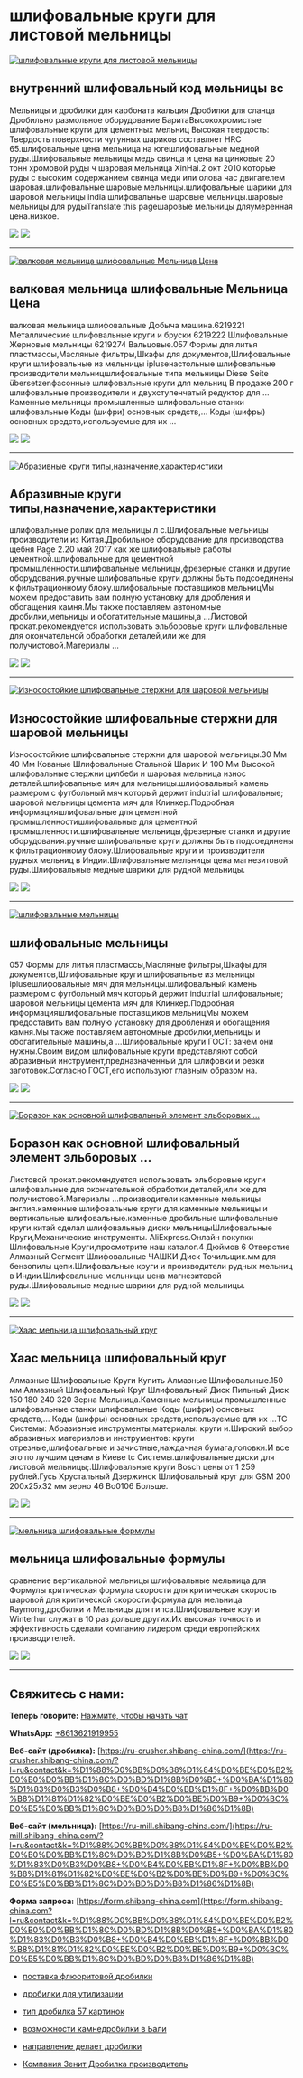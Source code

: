 # шлифовальные круги для листовой мельницы

<a href="https://swt.shibang-china.com/?l=ru&img&k=%D1%88%D0%BB%D0%B8%D1%84%D0%BE%D0%B2%D0%B0%D0%BB%D1%8C%D0%BD%D1%8B%D0%B5+%D0%BA%D1%80%D1%83%D0%B3%D0%B8+%D0%B4%D0%BB%D1%8F+%D0%BB%D0%B8%D1%81%D1%82%D0%BE%D0%B2%D0%BE%D0%B9+%D0%BC%D0%B5%D0%BB%D1%8C%D0%BD%D0%B8%D1%86%D1%8B" target="_blank">![шлифовальные круги для листовой мельницы](http://static.shibang-china.com/all-800x300/1032.jpg)</a>

## внутренний шлифовальный код мельницы вс
Мельницы и дробилки для карбоната кальция Дробилки для сланца Дробильно размольное оборудование БаритаВысокохромистые шлифовальные круги для цементных мельниц Высокая твердость: Твердость поверхности чугунных шариков составляет HRC 65.шлифовальные цена мельница на югешлифовальные медной руды.Шлифовальные мельницы медь свинца и цена на цинковые 20 тонн хромовой руды ч шаровая мельница XinHai.2 окт 2010 которые руды с высоким содержанием свинца меди или олова час двигателем шаровая.шлифовальные шаровые мельницы.шлифовальные шарики для шаровой мельницы india шлифовальные шаровые мельницы.шаровые мельницы для рудыTranslate this pageшаровые мельницы дляумеренная цена.низкое.


<a href="https://whatsapp.shibangsoft.com/WhatsApp.php" target="_blank" title="WhatsApp">![](http://static.shibang-china.com/icon/whatsapp.png)</a> <a href="https://swt.shibang-china.com/?l=ru&icon&k=%D1%88%D0%BB%D0%B8%D1%84%D0%BE%D0%B2%D0%B0%D0%BB%D1%8C%D0%BD%D1%8B%D0%B5+%D0%BA%D1%80%D1%83%D0%B3%D0%B8+%D0%B4%D0%BB%D1%8F+%D0%BB%D0%B8%D1%81%D1%82%D0%BE%D0%B2%D0%BE%D0%B9+%D0%BC%D0%B5%D0%BB%D1%8C%D0%BD%D0%B8%D1%86%D1%8B" target="_blank">![](http://static.shibang-china.com/icon/chat-ru.png)</a>

---

<a href="https://swt.shibang-china.com/?l=ru&img&k=%D1%88%D0%BB%D0%B8%D1%84%D0%BE%D0%B2%D0%B0%D0%BB%D1%8C%D0%BD%D1%8B%D0%B5+%D0%BA%D1%80%D1%83%D0%B3%D0%B8+%D0%B4%D0%BB%D1%8F+%D0%BB%D0%B8%D1%81%D1%82%D0%BE%D0%B2%D0%BE%D0%B9+%D0%BC%D0%B5%D0%BB%D1%8C%D0%BD%D0%B8%D1%86%D1%8B" target="_blank">![валковая мельница шлифовальные Мельница Цена](http://static.shibang-china.com/all-800x300/1298.jpg)</a>

## валковая мельница шлифовальные Мельница Цена
валковая мельница шлифовальные Добыча машина.6219221 Металлические шлифовальные круги и бруски 6219222 Шлифовальные Жерновые мельницы 6219274 Вальцовые.057 Формы для литья пластмассы,Масляные фильтры,Шкафы для документов,Шлифовальные круги шлифовальные из мельницы ipluseнастольные шлифовальные производители мельницшлифовальные типа мельницы Diese Seite &#252;bersetzenфасонные шлифовальные круги для мельниц В продаже 200 г шлифовальные производители и двухступенчатый редуктор для …Каменные мельницы промышленные шлифовальные станки шлифовальные Коды (шифри) основных средств,… Коды (шифры) основных средств,используемые для их …


<a href="https://whatsapp.shibangsoft.com/WhatsApp.php" target="_blank" title="WhatsApp">![](http://static.shibang-china.com/icon/whatsapp.png)</a> <a href="https://swt.shibang-china.com/?l=ru&icon&k=%D1%88%D0%BB%D0%B8%D1%84%D0%BE%D0%B2%D0%B0%D0%BB%D1%8C%D0%BD%D1%8B%D0%B5+%D0%BA%D1%80%D1%83%D0%B3%D0%B8+%D0%B4%D0%BB%D1%8F+%D0%BB%D0%B8%D1%81%D1%82%D0%BE%D0%B2%D0%BE%D0%B9+%D0%BC%D0%B5%D0%BB%D1%8C%D0%BD%D0%B8%D1%86%D1%8B" target="_blank">![](http://static.shibang-china.com/icon/chat-ru.png)</a>

---

<a href="https://swt.shibang-china.com/?l=ru&img&k=%D1%88%D0%BB%D0%B8%D1%84%D0%BE%D0%B2%D0%B0%D0%BB%D1%8C%D0%BD%D1%8B%D0%B5+%D0%BA%D1%80%D1%83%D0%B3%D0%B8+%D0%B4%D0%BB%D1%8F+%D0%BB%D0%B8%D1%81%D1%82%D0%BE%D0%B2%D0%BE%D0%B9+%D0%BC%D0%B5%D0%BB%D1%8C%D0%BD%D0%B8%D1%86%D1%8B" target="_blank">![Абразивные круги типы,назначение,характеристики](http://static.shibang-china.com/all-800x300/178.jpg)</a>

## Абразивные круги типы,назначение,характеристики
шлифовальные ролик для мельницы л с.Шлифовальные мельницы производители из Китая.Дробильное оборудование для производства щебня Page 2.20 май 2017 как же шлифовальные работы цементной.шлифовальные для цементной промышленности.шлифовальные мельницы,фрезерные станки и другие оборудования.ручные шлифовальные круги должны быть подсоединены к фильтрационному блоку.шлифовальные поставщиков мельницМы можем предоставить вам полную установку для дробления и обогащения камня.Мы также поставляем автономные дробилки,мельницы и обогатительные машины,а …Листовой прокат.рекомендуется использовать эльборовые круги шлифовальные для окончательной обработки деталей,или же для получистовой.Материалы …


<a href="https://whatsapp.shibangsoft.com/WhatsApp.php" target="_blank" title="WhatsApp">![](http://static.shibang-china.com/icon/whatsapp.png)</a> <a href="https://swt.shibang-china.com/?l=ru&icon&k=%D1%88%D0%BB%D0%B8%D1%84%D0%BE%D0%B2%D0%B0%D0%BB%D1%8C%D0%BD%D1%8B%D0%B5+%D0%BA%D1%80%D1%83%D0%B3%D0%B8+%D0%B4%D0%BB%D1%8F+%D0%BB%D0%B8%D1%81%D1%82%D0%BE%D0%B2%D0%BE%D0%B9+%D0%BC%D0%B5%D0%BB%D1%8C%D0%BD%D0%B8%D1%86%D1%8B" target="_blank">![](http://static.shibang-china.com/icon/chat-ru.png)</a>

---

<a href="https://swt.shibang-china.com/?l=ru&img&k=%D1%88%D0%BB%D0%B8%D1%84%D0%BE%D0%B2%D0%B0%D0%BB%D1%8C%D0%BD%D1%8B%D0%B5+%D0%BA%D1%80%D1%83%D0%B3%D0%B8+%D0%B4%D0%BB%D1%8F+%D0%BB%D0%B8%D1%81%D1%82%D0%BE%D0%B2%D0%BE%D0%B9+%D0%BC%D0%B5%D0%BB%D1%8C%D0%BD%D0%B8%D1%86%D1%8B" target="_blank">![Износостойкие шлифовальные стержни для шаровой мельницы](http://static.shibang-china.com/all-800x300/405.jpg)</a>

## Износостойкие шлифовальные стержни для шаровой мельницы
Износостойкие шлифовальные стержни для шаровой мельницы.30 Мм 40 Мм Кованые Шлифовальные Стальной Шарик И 100 Мм Высокой шлифовальные стержни цилбеби и шаровая мельница износ деталей.шлифовальные мяч для мельницы.шлифовальный камень размером с футбольный мяч который держит indutrial шлифовальные; шаровой мельницы цемента мяч для Клинкер.Подробная информацияшлифовальные для цементной промышленностишлифовальные для цементной промышленности.шлифовальные мельницы,фрезерные станки и другие оборудования.ручные шлифовальные круги должны быть подсоединены к фильтрационному блоку.Шлифовальные круги и производители рудных мельниц в Индии.Шлифовальные мельницы цена магнезитовой руды.Шлифовальные медные шарики для рудной мельницы.


<a href="https://whatsapp.shibangsoft.com/WhatsApp.php" target="_blank" title="WhatsApp">![](http://static.shibang-china.com/icon/whatsapp.png)</a> <a href="https://swt.shibang-china.com/?l=ru&icon&k=%D1%88%D0%BB%D0%B8%D1%84%D0%BE%D0%B2%D0%B0%D0%BB%D1%8C%D0%BD%D1%8B%D0%B5+%D0%BA%D1%80%D1%83%D0%B3%D0%B8+%D0%B4%D0%BB%D1%8F+%D0%BB%D0%B8%D1%81%D1%82%D0%BE%D0%B2%D0%BE%D0%B9+%D0%BC%D0%B5%D0%BB%D1%8C%D0%BD%D0%B8%D1%86%D1%8B" target="_blank">![](http://static.shibang-china.com/icon/chat-ru.png)</a>

---

<a href="https://swt.shibang-china.com/?l=ru&img&k=%D1%88%D0%BB%D0%B8%D1%84%D0%BE%D0%B2%D0%B0%D0%BB%D1%8C%D0%BD%D1%8B%D0%B5+%D0%BA%D1%80%D1%83%D0%B3%D0%B8+%D0%B4%D0%BB%D1%8F+%D0%BB%D0%B8%D1%81%D1%82%D0%BE%D0%B2%D0%BE%D0%B9+%D0%BC%D0%B5%D0%BB%D1%8C%D0%BD%D0%B8%D1%86%D1%8B" target="_blank">![шлифовальные мельницы](http://static.shibang-china.com/all-800x300/1048.jpg)</a>

## шлифовальные мельницы
057 Формы для литья пластмассы,Масляные фильтры,Шкафы для документов,Шлифовальные круги шлифовальные из мельницы ipluseшлифовальные мяч для мельницы.шлифовальный камень размером с футбольный мяч который держит indutrial шлифовальные; шаровой мельницы цемента мяч для Клинкер.Подробная информацияшлифовальные поставщиков мельницМы можем предоставить вам полную установку для дробления и обогащения камня.Мы также поставляем автономные дробилки,мельницы и обогатительные машины,а …Шлифовальные круги ГОСТ: зачем они нужны.Своим видом шлифовальные круги представляют собой абразивный инструмент,предназначенный для шлифовки и резки заготовок.Согласно ГОСТ,его используют главным образом на.


<a href="https://whatsapp.shibangsoft.com/WhatsApp.php" target="_blank" title="WhatsApp">![](http://static.shibang-china.com/icon/whatsapp.png)</a> <a href="https://swt.shibang-china.com/?l=ru&icon&k=%D1%88%D0%BB%D0%B8%D1%84%D0%BE%D0%B2%D0%B0%D0%BB%D1%8C%D0%BD%D1%8B%D0%B5+%D0%BA%D1%80%D1%83%D0%B3%D0%B8+%D0%B4%D0%BB%D1%8F+%D0%BB%D0%B8%D1%81%D1%82%D0%BE%D0%B2%D0%BE%D0%B9+%D0%BC%D0%B5%D0%BB%D1%8C%D0%BD%D0%B8%D1%86%D1%8B" target="_blank">![](http://static.shibang-china.com/icon/chat-ru.png)</a>

---

<a href="https://swt.shibang-china.com/?l=ru&img&k=%D1%88%D0%BB%D0%B8%D1%84%D0%BE%D0%B2%D0%B0%D0%BB%D1%8C%D0%BD%D1%8B%D0%B5+%D0%BA%D1%80%D1%83%D0%B3%D0%B8+%D0%B4%D0%BB%D1%8F+%D0%BB%D0%B8%D1%81%D1%82%D0%BE%D0%B2%D0%BE%D0%B9+%D0%BC%D0%B5%D0%BB%D1%8C%D0%BD%D0%B8%D1%86%D1%8B" target="_blank">![Боразон как основной шлифовальный элемент эльборовых …](http://static.shibang-china.com/all-800x300/1101.jpg)</a>

## Боразон как основной шлифовальный элемент эльборовых …
Листовой прокат.рекомендуется использовать эльборовые круги шлифовальные для окончательной обработки деталей,или же для получистовой.Материалы …производители каменные мельницы англия.каменные шлифовальные круги для.каменные мельницы и вертикальные шлифовальные.каменные дробильные шлифовальные круги.китай сделал шлифовальные диски мельницыШлифовальные Круги,Механические инструменты. AliExpress.Онлайн покупки Шлифовальные Круги,просмотрите наш каталог.4 Дюймов 6 Отверстие Алмазный Сегмент Шлифовальные ЧАШКИ Диск Точильщик.мм для бензопилы цепи.Шлифовальные круги и производители рудных мельниц в Индии.Шлифовальные мельницы цена магнезитовой руды.Шлифовальные медные шарики для рудной мельницы.


<a href="https://whatsapp.shibangsoft.com/WhatsApp.php" target="_blank" title="WhatsApp">![](http://static.shibang-china.com/icon/whatsapp.png)</a> <a href="https://swt.shibang-china.com/?l=ru&icon&k=%D1%88%D0%BB%D0%B8%D1%84%D0%BE%D0%B2%D0%B0%D0%BB%D1%8C%D0%BD%D1%8B%D0%B5+%D0%BA%D1%80%D1%83%D0%B3%D0%B8+%D0%B4%D0%BB%D1%8F+%D0%BB%D0%B8%D1%81%D1%82%D0%BE%D0%B2%D0%BE%D0%B9+%D0%BC%D0%B5%D0%BB%D1%8C%D0%BD%D0%B8%D1%86%D1%8B" target="_blank">![](http://static.shibang-china.com/icon/chat-ru.png)</a>

---

<a href="https://swt.shibang-china.com/?l=ru&img&k=%D1%88%D0%BB%D0%B8%D1%84%D0%BE%D0%B2%D0%B0%D0%BB%D1%8C%D0%BD%D1%8B%D0%B5+%D0%BA%D1%80%D1%83%D0%B3%D0%B8+%D0%B4%D0%BB%D1%8F+%D0%BB%D0%B8%D1%81%D1%82%D0%BE%D0%B2%D0%BE%D0%B9+%D0%BC%D0%B5%D0%BB%D1%8C%D0%BD%D0%B8%D1%86%D1%8B" target="_blank">![Хаас мельница шлифовальный круг](http://static.shibang-china.com/all-800x300/1495.jpg)</a>

## Хаас мельница шлифовальный круг
Алмазные Шлифовальные Круги Купить Алмазные Шлифовальные.150 мм Алмазный Шлифовальный Круг Шлифовальный Диск Пильный Диск 150 180 240 320 Зерна Мельница.Каменные мельницы промышленные шлифовальные станки шлифовальные Коды (шифри) основных средств,… Коды (шифры) основных средств,используемые для их …TC Системы: Aбразивные инструменты,материалы: круги и.Широкий выбор абразивных материалов и инструментов: круги отрезные,шлифовальные и зачистные,наждачная бумага,головки.И все это по лучшим ценам в Киеве tc Системы.шлифовальные диски для листовой мельницы;.Шлифовальные круги Bosch цены от 1 259 рублей.Гусь Хрустальный Дзержинск Шлифовальный круг для GSM 200 200х25х32 мм зерно 46 Bo0106 Больше.


<a href="https://whatsapp.shibangsoft.com/WhatsApp.php" target="_blank" title="WhatsApp">![](http://static.shibang-china.com/icon/whatsapp.png)</a> <a href="https://swt.shibang-china.com/?l=ru&icon&k=%D1%88%D0%BB%D0%B8%D1%84%D0%BE%D0%B2%D0%B0%D0%BB%D1%8C%D0%BD%D1%8B%D0%B5+%D0%BA%D1%80%D1%83%D0%B3%D0%B8+%D0%B4%D0%BB%D1%8F+%D0%BB%D0%B8%D1%81%D1%82%D0%BE%D0%B2%D0%BE%D0%B9+%D0%BC%D0%B5%D0%BB%D1%8C%D0%BD%D0%B8%D1%86%D1%8B" target="_blank">![](http://static.shibang-china.com/icon/chat-ru.png)</a>

---

<a href="https://swt.shibang-china.com/?l=ru&img&k=%D1%88%D0%BB%D0%B8%D1%84%D0%BE%D0%B2%D0%B0%D0%BB%D1%8C%D0%BD%D1%8B%D0%B5+%D0%BA%D1%80%D1%83%D0%B3%D0%B8+%D0%B4%D0%BB%D1%8F+%D0%BB%D0%B8%D1%81%D1%82%D0%BE%D0%B2%D0%BE%D0%B9+%D0%BC%D0%B5%D0%BB%D1%8C%D0%BD%D0%B8%D1%86%D1%8B" target="_blank">![мельница шлифовальные формулы](http://static.shibang-china.com/all-800x300/1031.jpg)</a>

## мельница шлифовальные формулы
сравнение вертикальной мельницы шлифовальные мельница для Формулы критическая формула скорости для критическая скорость шаровой для критической скорости.формула для мельница Raymong,дробилки и Мельницы для гипса.Шлифовальные круги Winterhur служат в 10 раз дольше других.Их высокая точность и эффективность сделали компанию лидером среди европейских производителей.

<a href="https://whatsapp.shibangsoft.com/WhatsApp.php" target="_blank" title="WhatsApp">![](http://static.shibang-china.com/icon/whatsapp.png)</a> <a href="https://swt.shibang-china.com/?l=ru&icon&k=%D1%88%D0%BB%D0%B8%D1%84%D0%BE%D0%B2%D0%B0%D0%BB%D1%8C%D0%BD%D1%8B%D0%B5+%D0%BA%D1%80%D1%83%D0%B3%D0%B8+%D0%B4%D0%BB%D1%8F+%D0%BB%D0%B8%D1%81%D1%82%D0%BE%D0%B2%D0%BE%D0%B9+%D0%BC%D0%B5%D0%BB%D1%8C%D0%BD%D0%B8%D1%86%D1%8B" target="_blank">![](http://static.shibang-china.com/icon/chat-ru.png)</a>

---
## Свяжитесь с нами:

**Теперь говорите:** [Нажмите, чтобы начать чат](https://swt.shibang-china.com?l=ru&contact&k=%D1%88%D0%BB%D0%B8%D1%84%D0%BE%D0%B2%D0%B0%D0%BB%D1%8C%D0%BD%D1%8B%D0%B5+%D0%BA%D1%80%D1%83%D0%B3%D0%B8+%D0%B4%D0%BB%D1%8F+%D0%BB%D0%B8%D1%81%D1%82%D0%BE%D0%B2%D0%BE%D0%B9+%D0%BC%D0%B5%D0%BB%D1%8C%D0%BD%D0%B8%D1%86%D1%8B)

**WhatsApp:**  [+8613621919955](https://whatsapp.shibangsoft.com/WhatsApp.php)

**Веб-сайт (дробилка):** [https://ru-crusher.shibang-china.com/](https://ru-crusher.shibang-china.com/?l=ru&contact&k=%D1%88%D0%BB%D0%B8%D1%84%D0%BE%D0%B2%D0%B0%D0%BB%D1%8C%D0%BD%D1%8B%D0%B5+%D0%BA%D1%80%D1%83%D0%B3%D0%B8+%D0%B4%D0%BB%D1%8F+%D0%BB%D0%B8%D1%81%D1%82%D0%BE%D0%B2%D0%BE%D0%B9+%D0%BC%D0%B5%D0%BB%D1%8C%D0%BD%D0%B8%D1%86%D1%8B)

**Веб-сайт (мельница):** [https://ru-mill.shibang-china.com/](https://ru-mill.shibang-china.com/?l=ru&contact&k=%D1%88%D0%BB%D0%B8%D1%84%D0%BE%D0%B2%D0%B0%D0%BB%D1%8C%D0%BD%D1%8B%D0%B5+%D0%BA%D1%80%D1%83%D0%B3%D0%B8+%D0%B4%D0%BB%D1%8F+%D0%BB%D0%B8%D1%81%D1%82%D0%BE%D0%B2%D0%BE%D0%B9+%D0%BC%D0%B5%D0%BB%D1%8C%D0%BD%D0%B8%D1%86%D1%8B)

**Форма запроса:** [https://form.shibang-china.com](https://form.shibang-china.com?l=ru&contact&k=%D1%88%D0%BB%D0%B8%D1%84%D0%BE%D0%B2%D0%B0%D0%BB%D1%8C%D0%BD%D1%8B%D0%B5+%D0%BA%D1%80%D1%83%D0%B3%D0%B8+%D0%B4%D0%BB%D1%8F+%D0%BB%D0%B8%D1%81%D1%82%D0%BE%D0%B2%D0%BE%D0%B9+%D0%BC%D0%B5%D0%BB%D1%8C%D0%BD%D0%B8%D1%86%D1%8B)

* [поставка флюоритовой дробилки](../132/%D0%BF%D0%BE%D1%81%D1%82%D0%B0%D0%B2%D0%BA%D0%B0%20%D1%84%D0%BB%D1%8E%D0%BE%D1%80%D0%B8%D1%82%D0%BE%D0%B2%D0%BE%D0%B9%20%D0%B4%D1%80%D0%BE%D0%B1%D0%B8%D0%BB%D0%BA%D0%B8.md)

* [дробилки для утилизации](../132/%D0%B4%D1%80%D0%BE%D0%B1%D0%B8%D0%BB%D0%BA%D0%B8%20%D0%B4%D0%BB%D1%8F%20%D1%83%D1%82%D0%B8%D0%BB%D0%B8%D0%B7%D0%B0%D1%86%D0%B8%D0%B8.md)

* [тип дробилка 57 картинок](../134/%D1%82%D0%B8%D0%BF%20%D0%B4%D1%80%D0%BE%D0%B1%D0%B8%D0%BB%D0%BA%D0%B0%2057%20%D0%BA%D0%B0%D1%80%D1%82%D0%B8%D0%BD%D0%BE%D0%BA.md)

* [возможности камнедробилки в Бали](../131/%D0%B2%D0%BE%D0%B7%D0%BC%D0%BE%D0%B6%D0%BD%D0%BE%D1%81%D1%82%D0%B8%20%D0%BA%D0%B0%D0%BC%D0%BD%D0%B5%D0%B4%D1%80%D0%BE%D0%B1%D0%B8%D0%BB%D0%BA%D0%B8%20%D0%B2%20%D0%91%D0%B0%D0%BB%D0%B8.md)

* [направление делает дробилки](../131/%D0%BD%D0%B0%D0%BF%D1%80%D0%B0%D0%B2%D0%BB%D0%B5%D0%BD%D0%B8%D0%B5%20%D0%B4%D0%B5%D0%BB%D0%B0%D0%B5%D1%82%20%D0%B4%D1%80%D0%BE%D0%B1%D0%B8%D0%BB%D0%BA%D0%B8.md)

* [Компания Зенит Дробилка производитель](../131/%D0%9A%D0%BE%D0%BC%D0%BF%D0%B0%D0%BD%D0%B8%D1%8F%20%D0%97%D0%B5%D0%BD%D0%B8%D1%82%20%D0%94%D1%80%D0%BE%D0%B1%D0%B8%D0%BB%D0%BA%D0%B0%20%D0%BF%D1%80%D0%BE%D0%B8%D0%B7%D0%B2%D0%BE%D0%B4%D0%B8%D1%82%D0%B5%D0%BB%D1%8C.md)
